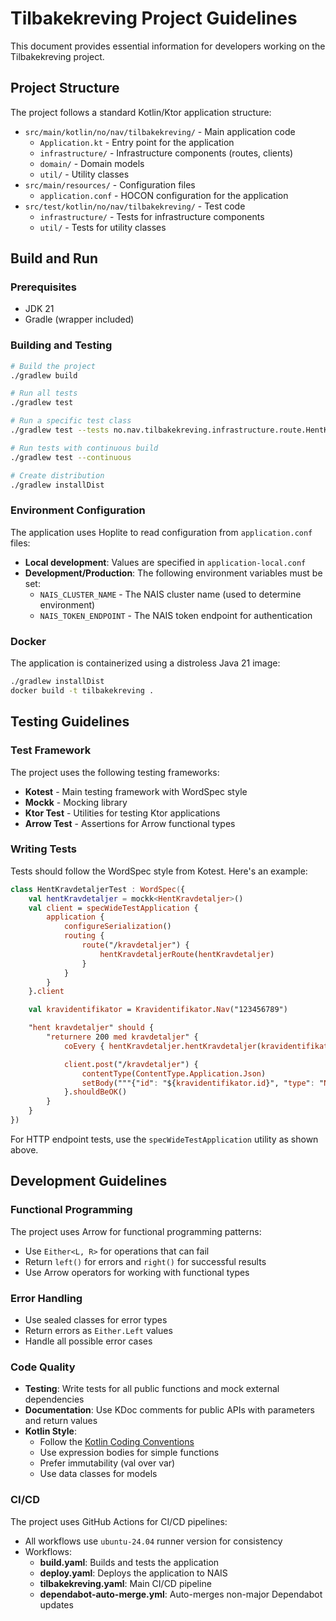 # Tilbakekreving Project Guidelines

This document provides essential information for developers working on the Tilbakekreving project.

## Project Structure

The project follows a standard Kotlin/Ktor application structure:

- `src/main/kotlin/no/nav/tilbakekreving/` - Main application code
  - `Application.kt` - Entry point for the application
  - `infrastructure/` - Infrastructure components (routes, clients)
  - `domain/` - Domain models
  - `util/` - Utility classes
- `src/main/resources/` - Configuration files
  - `application.conf` - HOCON configuration for the application
- `src/test/kotlin/no/nav/tilbakekreving/` - Test code
  - `infrastructure/` - Tests for infrastructure components
  - `util/` - Tests for utility classes

## Build and Run

### Prerequisites

- JDK 21
- Gradle (wrapper included)

### Building and Testing

```bash
# Build the project
./gradlew build

# Run all tests
./gradlew test

# Run a specific test class
./gradlew test --tests no.nav.tilbakekreving.infrastructure.route.HentKravdetaljerTest

# Run tests with continuous build
./gradlew test --continuous

# Create distribution
./gradlew installDist
```

### Environment Configuration

The application uses Hoplite to read configuration from `application.conf` files:

- **Local development**: Values are specified in `application-local.conf`
- **Development/Production**: The following environment variables must be set:
  - `NAIS_CLUSTER_NAME` - The NAIS cluster name (used to determine environment)
  - `NAIS_TOKEN_ENDPOINT` - The NAIS token endpoint for authentication

### Docker

The application is containerized using a distroless Java 21 image:

```bash
./gradlew installDist
docker build -t tilbakekreving .
```

## Testing Guidelines

### Test Framework

The project uses the following testing frameworks:

- **Kotest** - Main testing framework with WordSpec style
- **Mockk** - Mocking library
- **Ktor Test** - Utilities for testing Ktor applications
- **Arrow Test** - Assertions for Arrow functional types

### Writing Tests

Tests should follow the WordSpec style from Kotest. Here's an example:

```kotlin
class HentKravdetaljerTest : WordSpec({
    val hentKravdetaljer = mockk<HentKravdetaljer>()
    val client = specWideTestApplication {
        application {
            configureSerialization()
            routing {
                route("/kravdetaljer") {
                    hentKravdetaljerRoute(hentKravdetaljer)
                }
            }
        }
    }.client

    val kravidentifikator = Kravidentifikator.Nav("123456789")

    "hent kravdetaljer" should {
        "returnere 200 med kravdetaljer" {
            coEvery { hentKravdetaljer.hentKravdetaljer(kravidentifikator) } returns kravdetaljer.right()

            client.post("/kravdetaljer") {
                contentType(ContentType.Application.Json)
                setBody("""{"id": "${kravidentifikator.id}", "type": "NAV"}""")
            }.shouldBeOK()
        }
    }
})
```

For HTTP endpoint tests, use the `specWideTestApplication` utility as shown above.

## Development Guidelines

### Functional Programming

The project uses Arrow for functional programming patterns:

- Use `Either<L, R>` for operations that can fail
- Return `left()` for errors and `right()` for successful results
- Use Arrow operators for working with functional types

### Error Handling

- Use sealed classes for error types
- Return errors as `Either.Left` values
- Handle all possible error cases

### Code Quality

- **Testing**: Write tests for all public functions and mock external dependencies
- **Documentation**: Use KDoc comments for public APIs with parameters and return values
- **Kotlin Style**:
  - Follow the [Kotlin Coding Conventions](https://kotlinlang.org/docs/coding-conventions.html)
  - Use expression bodies for simple functions
  - Prefer immutability (val over var)
  - Use data classes for models

### CI/CD

The project uses GitHub Actions for CI/CD pipelines:

- All workflows use `ubuntu-24.04` runner version for consistency
- Workflows:
  - **build.yaml**: Builds and tests the application
  - **deploy.yaml**: Deploys the application to NAIS
  - **tilbakekreving.yaml**: Main CI/CD pipeline
  - **dependabot-auto-merge.yml**: Auto-merges non-major Dependabot updates
